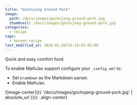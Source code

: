 ```yaml
---
title: "Gochujang Ground Pork"
image: 
  path: /docs/images/gochujang-ground-pork.jpg
  thumbnail: /docs/images/gochujang-ground-pork.jpg
categories:
  - recipe
tags:
  - korean recipe
last_modified_at: 2026-01-26T16:19:55-05:00
---
```


Quick and easy comfort food.

To enable MathJax support configure your `_config.xml` to:
 * Set `kramdown` as the Markdown parser.
 * Enable MathJax.
 

![image-center]({{ '/docs/images/gochujang-ground-pork.jpg' | absolute_url }}){: .align-center}



